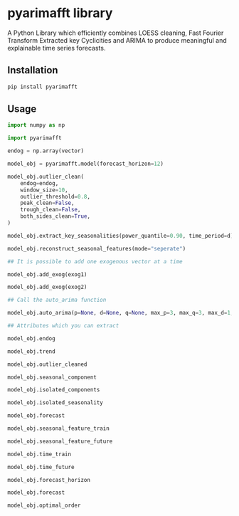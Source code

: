 # pyarimafft library

A Python Library which efficiently combines LOESS cleaning, Fast Fourier Transform Extracted key Cyclicities and ARIMA
to produce meaningful and explainable time series forecasts.

## Installation 

```sh
pip install pyarimafft
```

## Usage

```py
import numpy as np

import pyarimafft

endog = np.array(vector)

model_obj = pyarimafft.model(forecast_horizon=12)

model_obj.outlier_clean(
    endog=endog,
    window_size=10,
    outlier_threshold=0.8,
    peak_clean=False,
    trough_clean=False,
    both_sides_clean=True,
)

model_obj.extract_key_seasonalities(power_quantile=0.90, time_period=d)

model_obj.reconstruct_seasonal_features(mode="seperate")

## It is possible to add one exogenous vector at a time

model_obj.add_exog(exog1)

model_obj.add_exog(exog2)

## Call the auto_arima function

model_obj.auto_arima(p=None, d=None, q=None, max_p=3, max_q=3, max_d=1, auto_fit=True)

## Attributes which you can extract

model_obj.endog

model_obj.trend

model_obj.outlier_cleaned

model_obj.seasonal_component

model_obj.isolated_components

model_obj.isolated_seasonality

model_obj.forecast

model_obj.seasonal_feature_train

model_obj.seasonal_feature_future

model_obj.time_train

model_obj.time_future

model_obj.forecast_horizon

model_obj.forecast

model_obj.optimal_order
```
